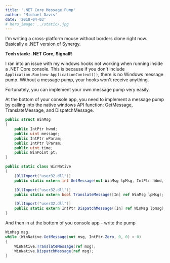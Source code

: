 ```yaml
---
title: '.NET Core Message Pump'
author: 'Michael Davis'
date: '2018-04-03'
# hero_image: ../static/.jpg
---
```


I'm writing a cross-platform mouse without borders clone right now. Basically a .NET version of Synergy. 

**Tech stack: .NET Core, SignalR**

I ran into an issue with my windows hooks not working when running inside a .NET Core console. This is because if you don't include `Application.Run(new ApplicationContext())`, there is no Windows message pump. Without a message pump, your hooks won't receive anything.

Fortunately, you can implement your own message pump very easily.

At the bottom of your console app, you need to implement a message pump by calling into the native windows API function: GetMessage, TranslateMessage, and DispatchMessage.

```C#
public struct WinMsg
{
    public IntPtr hwnd;
    public uint message;
    public IntPtr wParam;
    public IntPtr lParam;
    public uint time;
    public WinPoint pt;
}

public static class WinNative
{
    [DllImport("user32.dll")]
    public static extern int GetMessage(out WinMsg lpMsg, IntPtr hWnd, uint wMsgFilterMin,uint wMsgFilterMax);

    [DllImport("user32.dll")]
    public static extern bool TranslateMessage([In] ref WinMsg lpMsg);

    [DllImport("user32.dll")]
    public static extern IntPtr DispatchMessage([In] ref WinMsg lpmsg);
}
```

And then in at the bottom of you console app - write the pump

```C#
WinMsg msg;            
while (WinNative.GetMessage(out msg, IntPtr.Zero, 0, 0) > 0)
{
    WinNative.TranslateMessage(ref msg);
    WinNative.DispatchMessage(ref msg);
}
```